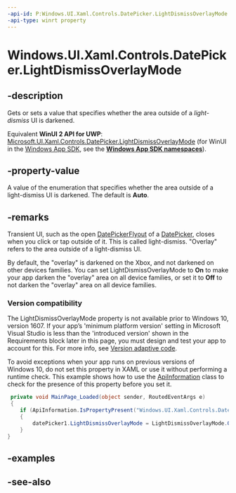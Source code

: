 ```yaml
---
-api-id: P:Windows.UI.Xaml.Controls.DatePicker.LightDismissOverlayMode
-api-type: winrt property
---
```


<!-- Property syntax
public Windows.UI.Xaml.Controls.LightDismissOverlayMode LightDismissOverlayMode { get;  set; }
-->

# Windows.UI.Xaml.Controls.DatePicker.LightDismissOverlayMode

## -description
Gets or sets a value that specifies whether the area outside of a *light-dismiss* UI is darkened.

Equivalent **WinUI 2 API for UWP**: [Microsoft.UI.Xaml.Controls.DatePicker.LightDismissOverlayMode](/windows/winui/api/microsoft.ui.xaml.controls.datepicker.lightdismissoverlaymode) (for WinUI in the [Windows App SDK](/windows/apps/windows-app-sdk/), see the **[Windows App SDK namespaces](/windows/windows-app-sdk/api/winrt/)**).

## -property-value
A value of the enumeration that specifies whether the area outside of a light-dismiss UI is darkened. The default is **Auto**.

## -remarks
Transient UI, such as the open [DatePickerFlyout](datepickerflyout.md) of a [DatePicker](datepicker.md), closes when you click or tap outside of it. This is called light-dismiss. "Overlay" refers to the area outside of a light-dismiss UI.

By default, the "overlay" is darkened on the Xbox, and not darkened on other devices families. You can set LightDismissOverlayMode to **On** to make your app darken the "overlay" area on all device families, or set it to **Off** to not darken the "overlay" area on all device families.

### Version compatibility

The LightDismissOverlayMode property is not available prior to Windows 10, version 1607. If your app’s 'minimum platform version' setting in Microsoft Visual Studio is less than the 'introduced version' shown in the Requirements block later in this page, you must design and test your app to account for this. For more info, see [Version adaptive code](/windows/uwp/debug-test-perf/version-adaptive-code).

To avoid exceptions when your app runs on previous versions of Windows 10, do not set this property in XAML or use it without performing a runtime check. This example shows how to use the [ApiInformation](../windows.foundation.metadata/apiinformation.md) class to check for the presence of this property before you set it.

```csharp
 private void MainPage_Loaded(object sender, RoutedEventArgs e)
 {
    if (ApiInformation.IsPropertyPresent("Windows.UI.Xaml.Controls.DatePicker", "LightDismissOverlayMode"))
    {
        datePicker1.LightDismissOverlayMode = LightDismissOverlayMode.On;
    }
}

```



## -examples

## -see-also
